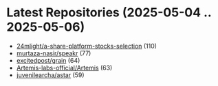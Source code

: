 # Latest Repositories (2025-05-04 .. 2025-05-06)

- [24mlight/a-share-platform-stocks-selection](https://github.com/24mlight/a-share-platform-stocks-selection) (110)
- [murtaza-nasir/speakr](https://github.com/murtaza-nasir/speakr) (77)
- [excitedpost/grain](https://github.com/excitedpost/grain) (64)
- [Artemis-labs-official/Artemis](https://github.com/Artemis-labs-official/Artemis) (63)
- [juvenilearcha/astar](https://github.com/juvenilearcha/astar) (59)
